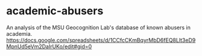 # academic-abusers
An analysis of the MSU Geocognition Lab's database of known abusers in academia. https://docs.google.com/spreadsheets/d/1CCfcCKmBqyrMbD6fEQ8Llt3eD9MpnUd5eVm2DaIrUKo/edit#gid=0

